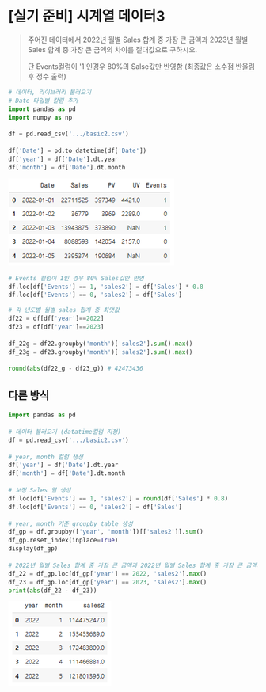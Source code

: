 # [실기 준비] 시계열 데이터3

> 주어진 데이터에서 2022년 월별 Sales 합계 중 가장 큰 금액과 2023년 월별 Sales 합계 중 가장 큰 금액의 차이를 절대값으로 구하시오.
>
>  단 Events컬럼이 '1'인경우 80%의 Salse값만 반영함 (최종값은 소수점 반올림 후 정수 출력)

```python
# 데이터, 라이브러리 불러오기
# Date 타입별 칼럼 추가
import pandas as pd
import numpy as np

df = pd.read_csv('.../basic2.csv')

df['Date'] = pd.to_datetime(df['Date'])
df['year'] = df['Date'].dt.year
df['month'] = df['Date'].dt.month
```

![image-20211121215551704](markdown-images/image-20211121215551704.png)

```python
# Events 컬럼이 1인 경우 80% Sales값만 반영
df.loc[df['Events'] == 1, 'sales2'] = df['Sales'] * 0.8
df.loc[df['Events'] == 0, 'sales2'] = df['Sales']
```

```python
# 각 년도별 월별 sales 합계 중 최댓값
df22 = df[df['year']==2022]
df23 = df[df['year']==2023]

df_22g = df22.groupby('month')['sales2'].sum().max()
df_23g = df23.groupby('month')['sales2'].sum().max()

round(abs(df22_g - df23_g)) # 42473436
```



## 다른 방식

```python
import pandas as pd

# 데이터 불러오기 (datatime컬럼 지정)
df = pd.read_csv('.../basic2.csv')

# year, month 컬럼 생성
df['year'] = df['Date'].dt.year
df['month'] = df['Date'].dt.month

# 보정 Sales 열 생성
df.loc[df['Events'] == 1, 'sales2'] = round(df['Sales'] * 0.8)
df.loc[df['Events'] == 0, 'sales2'] = df['Sales']

# year, month 기준 groupby table 생성
df_gp = df.groupby(['year', 'month'])[['sales2']].sum()
df_gp.reset_index(inplace=True)
display(df_gp)

# 2022년 월별 Sales 합계 중 가장 큰 금액과 2022년 월별 Sales 합계 중 가장 큰 금액의 차이 절대값
df_22 = df_gp.loc[df_gp['year'] == 2022, 'sales2'].max()
df_23 = df_gp.loc[df_gp['year'] == 2023, 'sales2'].max()
print(abs(df_22 - df_23))
```

![image-20211121220115397](markdown-images/image-20211121220115397.png)

